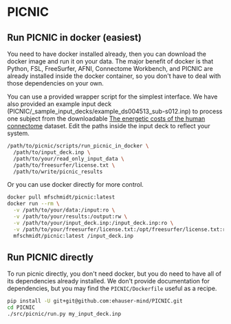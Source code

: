 # PICNIC

## Run PICNIC in docker (easiest)

You need to have docker installed already, then you can download the docker
image and run it on your data. The major benefit of docker is that
Python, FSL, FreeSurfer, AFNI, Connectome Workbench, and PICNIC are
already installed inside the docker container, so you don't have to
deal with those dependencies on your own.

You can use a provided wrapper script for the simplest interface.
We have also provided an example input deck
(PICNIC/_sample_input_decks/example_ds004513_sub-s012.inp)
to process one subject from the downloadable
[The energetic costs of the human connectome](https://doi.org/10.18112/openneuro.ds004513.v1.0.0)
dataset. Edit the paths inside the input deck to reflect your system.

```bash
/path/to/picnic/scripts/run_picnic_in_docker \
  /path/to/input_deck.inp \
  /path/to/your/read_only_input_data \
  /path/to/freesurfer/license.txt \
  /path/to/write/picnic_results
```

Or you can use docker directly for more control.

```bash
docker pull mfschmidt/picnic:latest
docker run --rm \
  -v /path/to/your/data:/input:ro \
  -v /path/to/your/results:/output:rw \
  -v /path/to/your/input_deck.inp:/input_deck.inp:ro \
  -v /path/to/your/freesurfer/license.txt:/opt/freesurfer/license.txt:ro \
  mfschmidt/picnic:latest /input_deck.inp
```

## Run PICNIC directly

To run picnic directly, you don't need docker, but you do need to have all of
its dependencies already installed. We don't provide documentation for
dependencies, but you may find the `PICNIC/Dockerfile` useful as a recipe.

```bash
pip install -U git+git@github.com:ehauser-mind/PICNIC.git
cd PICNIC
./src/picnic/run.py my_input_deck.inp
```
